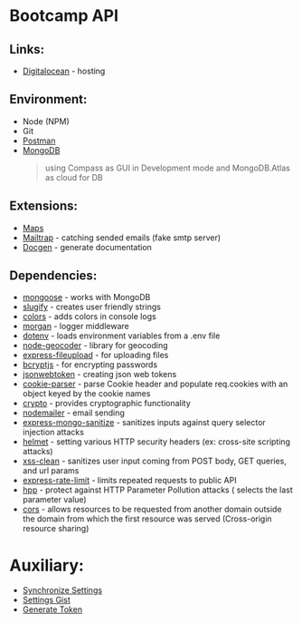 # Bootcamp API

## Links:

- [Digitalocean](https://cloud.digitalocean.com/) - hosting

## Environment:

- Node (NPM)
- Git
- [Postman](https://www.getpostman.com/)
- [MongoDB](https://www.mongodb.com/)
  > using Compass as GUI in Development mode and MongoDB.Atlas as cloud for DB

## Extensions:

- [Maps](https://developer.mapquest.com/)
- [Mailtrap](https://mailtrap.io/) - catching sended emails (fake smtp server)
- [Docgen](https://github.com/thedevsaddam/docgen) - generate documentation

## Dependencies:

- [mongoose](https://mongoosejs.com/) - works with MongoDB
- [slugify](https://www.npmjs.com/package/slugify) - creates user friendly strings
- [colors](https://www.npmjs.com/package/colors) - adds colors in console logs
- [morgan](https://www.npmjs.com/package/morgan) - logger middleware
- [dotenv](https://www.npmjs.com/package/dotenv) - loads environment variables from a .env file
- [node-geocoder](http://nchaulet.github.io/node-geocoder/) - library for geocoding
- [express-fileupload](https://www.npmjs.com/package/express-fileupload) - for uploading files
- [bcryptjs](https://www.npmjs.com/package/bcryptjs) - for encrypting passwords
- [jsonwebtoken](https://jwt.io/) - creating json web tokens
- [cookie-parser](https://www.npmjs.com/package/cookie-parser) - parse Cookie header and populate req.cookies with an object keyed by the cookie names
- [crypto](https://nodejs.org/api/crypto.html#crypto_crypto) - provides cryptographic functionality
- [nodemailer](https://nodemailer.com/about/) - email sending
- [express-mongo-sanitize](https://www.npmjs.com/package/mongo-sanitize) - sanitizes inputs against query selector injection attacks
- [helmet](https://helmetjs.github.io/) - setting various HTTP security headers (ex: cross-site scripting attacks)
- [xss-clean](https://www.npmjs.com/package/xss-clean) - sanitizes user input coming from POST body, GET queries, and url params
- [express-rate-limit](https://www.npmjs.com/package/express-rate-limit) - limits repeated requests to public API
- [hpp](https://www.npmjs.com/package/hpp) - protect against HTTP Parameter Pollution attacks ( selects the last parameter value)
- [cors](https://github.com/expressjs/cors) - allows resources to be requested from another domain outside the domain from which the first resource was served (Cross-origin resource sharing)

# Auxiliary:

- [Synchronize Settings](https://artslab.info/vscode/sync-vs-code-settings-between-devices)
- [Settings Gist](https://gist.github.com/aZolo77/50d2806dc21a142c0a6dad3288b48673)
- [Generate Token](https://github.com/settings/tokens/)
